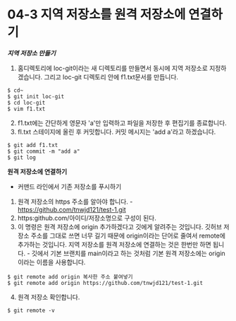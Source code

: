 # 04-3 지역 저장소를 원격 저장소에 연결하기

***지역 저장소 만들기***
1.  홈디렉토리에 loc-git이라는 새 디렉토리를 만들면서 동시에 지역 저장소로 지정하겠습니다. 그리고 loc-git 디렉토리 안에 f1.txt문서를 만듭니다. 
``` 
$ cd~
$ git init loc-git
$ cd loc-git
$ vim f1.txt
```
2. f1.txt에는 간단하게 영문자 'a'만 입력하고 파일을 저장한 후 편집기를 종료합니다.
3. fl.txt 스테이지에 올린 후 커밋합니다. 커밋 메시지는 'add a'라고 하겠습니다.
```
$ git add f1.txt
$ git commit -m "add a"
$ git log
```

**원격 저장소에 연결하기**
 - 커맨드 라인에서 기존 저장소를 푸시하기
  1. 원격 저장소의 https 주소를 알아야 합니다.
    - https://github.com/tnwjd121/test-1.git
  2. https:github.com/아이디/저장소명으로 구성이 된다.
  3. 이 명령은 원격 저장소에 origin 추가하겠다고 깃에게 알려주는 것입니다. 깃허브 저장소 주소를 그대로 쓰면 너무 길기 때문에 origin이라는 단어로 줄여서 remote에 추가하는 것입니다. 지역 저장소를 원격 저장소에 연결하는 것은 한번만 하면 됩니다.
    - 깃에서 기본 브랜치를 main이라고 하는 것처럼 기본 원격 저장소에는 origin이라는 이름을 사용합니다.
  ```
  $ git remote add origin 복사한 주소 붙여넣기
  $ git remote add origin https://github.com/tnwjd121/test-1.git
  ```
  4. 원격 저장소 확인합니다.
  ```
  $ git remote -v
  ```